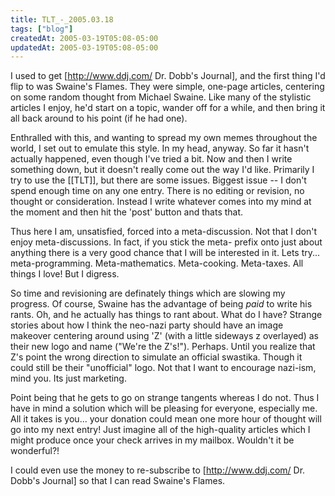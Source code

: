 ```yaml
---
title: TLT_-_2005.03.18
tags: ["blog"]
createdAt: 2005-03-19T05:08-05:00
updatedAt: 2005-03-19T05:08-05:00
---
```


I used to get [http://www.ddj.com/ Dr. Dobb's Journal], and the first thing I'd flip to was Swaine's Flames. They were simple, one-page articles, centering on some random thought from Michael Swaine. Like many of the stylistic articles I enjoy, he'd start on a topic, wander off for a while, and then bring it all back around to his point (if he had one).

Enthralled with this, and wanting to spread my own memes throughout the world, I set out to emulate this style. In my head, anyway. So far it hasn't actually happened, even though I've tried a bit. Now and then I write something down, but it doesn't really come out the way I'd like. Primarily I try to use the [[TLT]], but there are some issues. Biggest issue -- I don't spend enough time on any one entry. There is no editing or revision, no thought or consideration. Instead I write whatever comes into my mind at the moment and then hit the 'post' button and thats that.

Thus here I am, unsatisfied, forced into a meta-discussion. Not that I don't enjoy meta-discussions. In fact, if you stick the meta- prefix onto just about anything there is a very good chance that I will be interested in it. Lets try... meta-programming. Meta-mathematics. Meta-cooking. Meta-taxes. All things I love! But I digress.

So time and revisioning are definately things which are slowing my progress. Of course, Swaine has the advantage of being <i>paid</i> to write his rants. Oh, and he actually has things to rant about. What do I have? Strange stories about how I think the neo-nazi party should have an image makeover centering around using 'Z' (with a little sideways z overlayed) as their new logo and name ("We're the Z's!"). Perhaps. Until you realize that Z's point the wrong direction to simulate an official swastika. Though it could still be their "unofficial" logo. Not that I want to encourage nazi-ism, mind you. Its just marketing.

Point being that he gets to go on strange tangents whereas I do not. Thus I have in mind a solution which will be pleasing for everyone, especially me. All it takes is you... your donation could mean one more hour of thought will go into my next entry! Just imagine all of the high-quality articles which I might produce once your check arrives in my mailbox. Wouldn't it be wonderful?!

I could even use the money to re-subscribe to [http://www.ddj.com/ Dr. Dobb's Journal] so that I can read Swaine's Flames.

